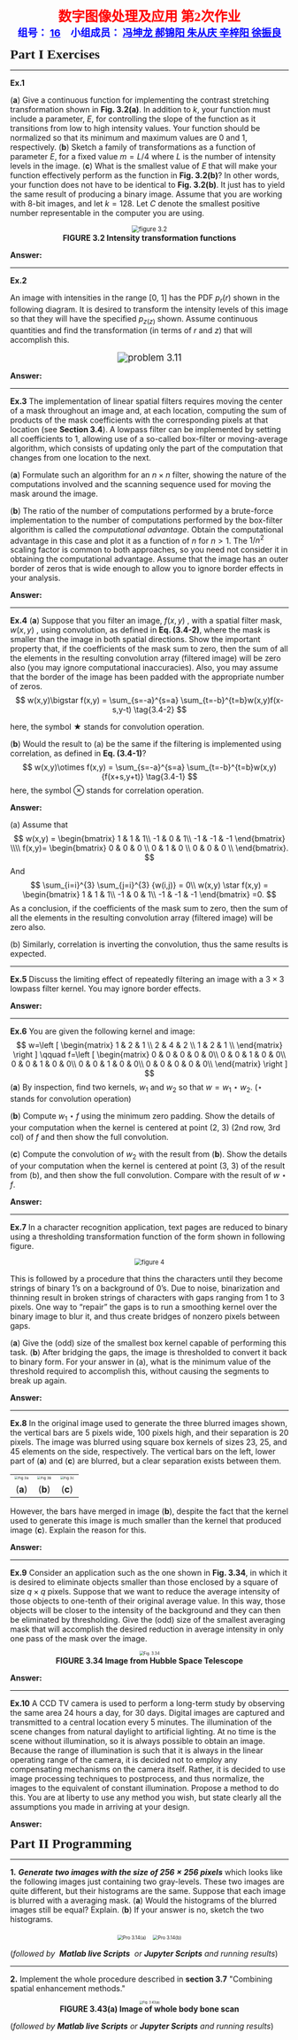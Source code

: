 <center><font face="微软雅黑" size=5 color=red><b>数字图像处理及应用 第2次作业</b></font></center>

<center><font face=“微软雅黑" size=4 color = blue><b>组号： <u>16</u>&emsp;小组成员： <u>冯坤龙 郝锦阳 朱从庆 辛梓阳 徐振良</u></b></font></center>



<font face = "微软雅黑" size= 5><b>Part I Exercises</b></font>

***

**Ex.1** 

(**a**) Give a continuous function for implementing the contrast stretching transformation shown in **Fig. 3.2(a)**. In addition to $k$, your function must include a parameter, $E$, for controlling the slope of the function as it transitions from low to high intensity values. Your function should be normalized so that its minimum and maximum values are 0 and 1, respectively.
(**b**) Sketch a family of transformations as a function of parameter $E$, for a fixed value $m=L/4$ where $L$ is the number of intensity levels in the image.
(**c**) What is the smallest value of $E$ that will make your function effectively perform as the function in **Fig. 3.2(b)**? In other words, your function does not have to be identical to **Fig. 3.2(b)**. It just has to yield the same result of producing a binary image. Assume that you are working with 8-bit images, and let $k=128$. Let $C$ denote the smallest positive number representable in the computer you are using. 

<div align=center><img src="./images/fig_3.2.png" alt="figure 3.2" style="zoom:80%;"></div>

<div align=center><b>FIGURE 3.2 Intensity transformation functions</b></div>

**Answer:**





***

**Ex.2** 

An image with intensities in the range [0, 1] has the PDF $p_r{(r)}$ shown in the following diagram. It is desired to transform the intensity levels of this image so that they will have the specified $p_{z(z)}$ shown. Assume continuous quantities and find the transformation (in terms of $r$ and $z$) that will accomplish this.

<div align=center><img src="./images/problem_3.11.png" alt="problem 3.11" style="zoom:120%;"></div>

**Answer:**





***

**Ex.3** The implementation of linear spatial filters requires moving the center of a mask throughout an image and, at each location, computing the sum of products of the mask coefficients with the corresponding pixels at that location (see **Section 3.4**). A lowpass filter can be implemented by setting all coefficients to 1, allowing use of a so-called box-filter or moving-average algorithm, which consists of updating only the part of the computation that changes from one location to the next.

(**a**) Formulate such an algorithm for an $n\times n$ filter, showing the nature of the computations involved and the scanning sequence used for moving the mask around the image.

(**b**) The ratio of the number of computations performed by a brute-force implementation to the number of computations performed by the box-filter algorithm is called the *computational advantage*. Obtain the computational advantage in this case and plot it as a function of $n$ for $n > 1$. The $1/n^2$ scaling factor is common to both approaches, so you need not consider it in obtaining the computational advantage. Assume that the image has an outer border of zeros that is wide enough to allow you to ignore border effects in your analysis.

**Answer:**





***

**Ex.4** 
(**a**) Suppose that you filter an image, $f(x,y)$ , with a spatial filter mask, $w(x,y)$ , using convolution, as defined in **Eq. (3.4-2)**, where the mask is smaller than the image in both spatial directions. Show the important property that, if the coefficients of the mask sum to zero, then the sum of all the elements in the resulting convolution array (filtered image) will be zero also (you may ignore computational inaccuracies). Also, you may assume that the border of the image has been padded with the appropriate number of zeros.
$$
w(x,y)\bigstar f(x,y) = \sum_{s=-a}^{s=a} \sum_{t=-b}^{t=b}w(x,y)f(x-s,y-t) \tag{3.4-2}
$$

here, the symbol $\bigstar$ stands for convolution operation.

(**b**) Would the result to (a) be the same if the filtering is implemented using correlation, as defined in **Eq. (3.4-1)**?
$$
w(x,y)\otimes f(x,y) = \sum_{s=-a}^{s=a} \sum_{t=-b}^{t=b}w(x,y){f(x+s,y+t)} \tag{3.4-1}
$$
here, the symbol $\otimes$ stands for correlation operation.

**Answer:** 

(a) Assume that 
$$
w(x,y) =
\begin{bmatrix}
 1	&	 1	&	 1\\
-1	&	 0	&	 1\\
-1	&	-1	&	-1
\end{bmatrix}
\\\\
f(x,y)=
\begin{bmatrix}
0	&	0	&	0	\\
0	&	1	&	0	\\
0	&	0	&	0	\\
\end{bmatrix}.
$$
And
$$
\sum_{i=i}^{3} \sum_{j=i}^{3} {w(i,j)} = 0\\
w(x,y) \star f(x,y) =
\begin{bmatrix}
 1	&	 1	&	 1\\
-1	&	 0	&	 1\\
-1	&	-1	&	-1
\end{bmatrix}
=0.
$$
As a conclusion, if the coefficients of the mask sum to zero, then the sum of all the elements in the resulting convolution array (filtered image) will be zero also.

(b) Similarly, correlation is inverting the convolution, thus the same results is expected.

***

**Ex.5** Discuss the limiting effect of repeatedly filtering an image with a $3\times 3$ lowpass filter kernel. You may ignore border effects.

**Answer:**





***

**Ex.6** You are given the following kernel and image:
$$
w=\left [
\begin{matrix}
1 & 2 & 1 \\
2 & 4 & 2 \\
1 & 2 & 1 \\
\end{matrix}
\right ]
\qquad
f=\left [
\begin{matrix}
0 & 0 & 0 & 0 & 0\\
0 & 0 & 1 & 0 & 0\\
0 & 0 & 1 & 0 & 0\\
0 & 0 & 1 & 0 & 0\\
0 & 0 & 0 & 0 & 0\\
\end{matrix}
\right ]
$$
(**a**) By inspection, find two kernels, $w_1$ and $w_2$ so that $w=w_1\star w_2$. ($\star$ stands for convolution operation)

(**b**) Compute $w_1\star f$ using the minimum zero padding. Show the details of your computation when the kernel is centered at point (2, 3) (2nd row, 3rd col) of $f$ and then show the full convolution.

(**c**) Compute the convolution of $w_2$ with the result from (**b**). Show the details of your computation when the kernel is centered at 
point (3, 3) of the result from (b), and then show the full convolution. Compare with the result of $w\star f$.

**Answer:**





***

**Ex.7**   In a character recognition application, text pages are reduced to binary using a thresholding transformation function of the form shown in following figure. 

<div align=center><img src="./images/fig 4.png" alt="figure 4" style="zoom:80%;"></div>

This is followed by a procedure that thins the characters until they become strings of binary 1’s on a background of 0’s. Due to noise, binarization and thinning result in broken strings of characters with gaps ranging from 1 to 3 pixels. One way to “repair” the gaps is to run a smoothing kernel over the binary image to blur it, and thus create bridges of nonzero pixels between gaps.

(**a**) Give the (odd) size of the smallest box kernel capable of performing this task.
(**b**) After bridging the gaps, the image is thresholded to convert it back to binary form. For your answer in (a), what is the minimum value of the threshold required to accomplish this, without causing the segments to break up again.

**Answer:**





***

**Ex.8** In the original image used to generate the three blurred images shown, the vertical bars are 5 pixels wide, 100 pixels high, and their separation is 20 pixels. The image was blurred using square box kernels of sizes 23, 25, and 45 elements on the side, respectively. The vertical bars on the left, lower part of (**a**) and (**c**) are blurred, but a clear separation exists between them. 

<table frame=void rules=none>
<tr>
    <td style="border:none;"><div align=center><img src="./images/Fig 3a.png" alt="Fig 3a" style="zoom:40%;"></div></td>
    <td style="border:none;"><div align=center><img src="./images/Fig 3b.png" alt="Fig 3b" style="zoom:40%;"></div></td>
    <td style="border:none; border-collapse:collapse;"><div align=center><img src="./images/Fig 3c.png" alt="Fig 3c" style="zoom:40%;"></div></td>
</tr>
<tr>
    <td style="border: none;"><div align=center>(<b>a</b>)</div></td>
    <td style="border: none;"><div align=center>(<b>b</b>)</div></td>
    <td style="border: none;"><div align=center>(<b>c</b>)</div></td>  
</tr>
</table>

However, the bars have merged in image (**b**), despite the fact that the kernel used to generate this image is much smaller than the kernel that produced image (**c**). Explain the reason for this.

**Answer:**





***

**Ex.9**  Consider an application such as the one shown in **Fig. 3.34**, in which it is desired to eliminate objects smaller than those enclosed by a square of size $q\times{} q$ pixels. Suppose that we want to reduce the average intensity of those objects to one-tenth of their original average value. In this way, those objects will be closer to the intensity of the background and they can then be eliminated by thresholding. Give the (odd) size of the smallest averaging mask that will accomplish the desired reduction in average intensity in only one pass of the mask over the image.

<div align=center><img src="./images/Fig0334(a)(hubble-original).png" alt="Fig. 3.34" style="zoom:50%;"></div>

<div align=center><b>FIGURE 3.34 Image from Hubble Space Telescope</b></div>

**Answer:**





***

**Ex.10**  A CCD TV camera is used to perform a long-term study by observing the same area 24 hours a day, for 30 days. Digital images are captured and transmitted to a central location every 5 minutes. The illumination of the scene changes from natural daylight to artificial lighting. At no time is the scene without illumination, so it is always possible to obtain an image. Because the range of illumination is such that it is always in the linear operating range of the camera, it is decided not to employ any compensating mechanisms on the camera itself. Rather, it is decided to use image processing techniques to postprocess, and thus normalize, the images to the equivalent of constant illumination. Propose a method to do this. You are at liberty to use any method you wish, but state clearly all the assumptions you made in arriving at your design.

**Answer:**







<div STYLE="page-break-after: always;"></div>

<font face = "微软雅黑"  size= 5><b>Part II Programming</b></font>

***

**1.** ***Generate two images with the size of $256\times{256}$ pixels*** which looks like the following images  just containing two gray-levels. These two images are quite different, but their histograms are the same. Suppose that each image is blurred with a averaging mask.
(**a**) Would the histograms of the blurred images still be equal? Explain.
(**b**) If your answer is no, sketch the two histograms.

<center class="half">
<img src="./images/FigP0314(a).png" alt="Pro 3.14(a)" style="zoom:60%">
&nbsp
<img src="./images/FigP0314(b).png" alt="Pro 3.14(b)" style="zoom:60%">
</center>

(*followed by  **Matlab live Scripts**  or **Jupyter Scripts** and running results*)



***

**2.** Implement the whole procedure described in **section 3.7** "Combining spatial enhancement methods." 

<div align=center><img src="./images/Fig0343(a)(skeleton_orig).png" alt="Fig. 3.43(a)" style="zoom:40%;"></div>

<center><b>FIGURE 3.43(a) Image of whole body bone scan</b></center>

(*followed by  **Matlab live Scripts**  or **Jupyter Scripts** and running results*)


